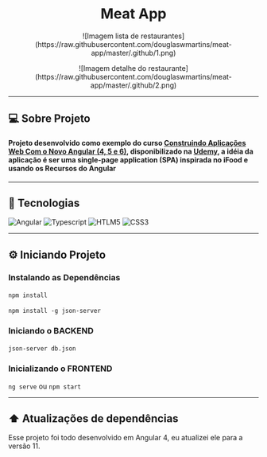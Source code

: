 <h1
  align="center"
>
  Meat App
</h1>

<p align="center">
  ![Imagem lista de restaurantes](https://raw.githubusercontent.com/douglaswmartins/meat-app/master/.github/1.png)

<p align="center">
  ![Imagem detalhe do restaurante](https://raw.githubusercontent.com/douglaswmartins/meat-app/master/.github/2.png)
</p>

---

## :computer: Sobre Projeto

#### Projeto desenvolvido como exemplo do curso [Construindo Aplicações Web Com o Novo Angular (4, 5 e 6)](https://www.udemy.com/course/angular-pt/), disponibilizado na [Udemy](https://www.udemy.com/), a idéia da aplicação é ser uma single-page application (SPA) inspirada no iFood e usando os Recursos do Angular

---

## :rocket: Tecnologias

![Angular](https://img.shields.io/badge/angular%20-%23DD0031.svg?&style=for-the-badge&logo=angular&logoColor=white)
![Typescript](https://img.shields.io/badge/typescript%20-%23007ACC.svg?&style=for-the-badge&logo=typescript&logoColor=white)
![HTLM5](https://img.shields.io/badge/html5%20-%23E34F26.svg?&style=for-the-badge&logo=html5&logoColor=white)
![CSS3](https://img.shields.io/badge/css3%20-%231572B6.svg?&style=for-the-badge&logo=css3&logoColor=white)

---

## :gear: Iniciando Projeto

### Instalando as Dependências

`npm install`

`npm install -g json-server`

### Iniciando o BACKEND

`json-server db.json`

### Inicializando o FRONTEND

`ng serve` ou `npm start`

---

## :arrow_up: Atualizações de dependências

Esse projeto foi todo desenvolvido em Angular 4, eu atualizei ele para a versão 11.
